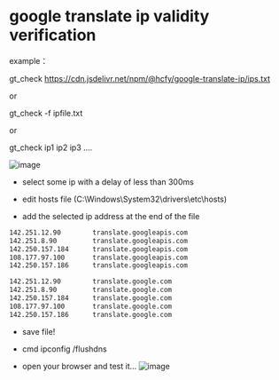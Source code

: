 # google translate ip validity verification


example：

gt_check https://cdn.jsdelivr.net/npm/@hcfy/google-translate-ip/ips.txt

or

gt_check -f ipfile.txt

or

gt_check ip1 ip2 ip3 ....


![image](https://user-images.githubusercontent.com/11746715/224201611-7390b007-fa1a-4a7d-b4b2-96e68323f378.png)

- select some ip with a delay of less than 300ms

- edit hosts file (C:\Windows\System32\drivers\etc\hosts)

- add the selected ip address at the end of the file

```bash
142.251.12.90        translate.googleapis.com
142.251.8.90         translate.googleapis.com
142.250.157.184      translate.googleapis.com
108.177.97.100       translate.googleapis.com
142.250.157.186      translate.googleapis.com

142.251.12.90        translate.google.com
142.251.8.90         translate.google.com
142.250.157.184      translate.google.com
108.177.97.100       translate.google.com
142.250.157.186      translate.google.com
```

- save file!

- cmd ipconfig /flushdns

- open your browser and test it...
![image](https://user-images.githubusercontent.com/11746715/224202889-b9eca04a-7e8c-4098-8a53-7f88905592ce.png)



